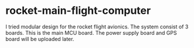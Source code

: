 # rocket-main-flight-computer
I tried modular design for the rocket flight avionics. The system consist of 3 boards. This is the main MCU board. The power supply board and GPS board will be uploaded later.


